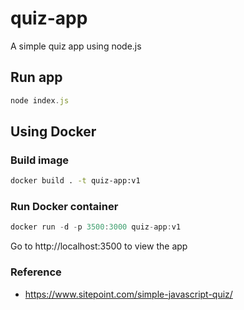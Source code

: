 
# quiz-app

A simple quiz app using node.js


## Run app

```javascript
node index.js
```

## Using Docker

### Build image

```bash
docker build . -t quiz-app:v1
```

### Run Docker container

```go
docker run -d -p 3500:3000 quiz-app:v1
```

Go to http://localhost:3500 to view the app

### Reference

- https://www.sitepoint.com/simple-javascript-quiz/
